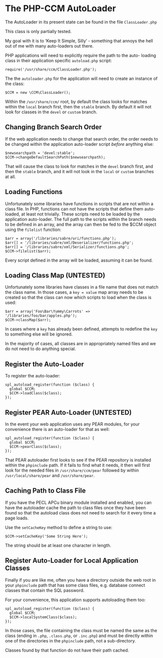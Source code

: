 The PHP-CCM AutoLoader
======================

The AutoLoader in its present state can be found in the file `ClassLoader.php`

This class is only partially tested.

My goal with it is to ‘Keep It Simple, Silly’ - something that annoys the
hell out of me with many auto-loaders out there.

PHP applications will need to explicitly require the path to the auto-
loading class in their application specific `autoload.php` script:

    require('/usr/share/ccm/ClassLoader.php');

The the `autoloader.php` for the application will need to create an instance of the
class:

    $CCM = new \CCM\ClassLoader();

Within the `/usr/share/ccm/` root, by default the class looks for matches
within the `local` branch first, then the `stable` branch. By default it will
not look for classes in the `devel` or `custom` branch.


Changing Branch Search Order
----------------------------

If the web application needs to change that search order, the order needs to
be changed within the application auto-loader script *before* anything else:

    $newsearchpath = 'devel:stable';
    $CCM->changeDefaultSearchPath($newsearchpath);

That will cause the class to look for matches in the `devel` branch first, and
then the `stable` branch, and it will not look in the `local` or `custom`
branches at all.


Loading Functions
-----------------

Unfortunately some libraries have functions in scripts that are not within a
class file. In PHP, functions can not have the scripts that define them auto-
loaded, at least not trivially. These scripts need to be loaded by the
application auto-loader. The full path to the scripts within the branch needs
to be defined in an array, and the array can then be fed to the $CCM object
using the `filelist` function:

    $arr = array('/libraries/sabre/uri/functions.php');
    $arr[] = '/libraries/sabre/xml/Deserializer/functions.php';
    $arr[] = '/libraries/sabre/xml/Serializer/functions.php';
    $CCM->filelist($arr);

Every script defined in the array will be loaded, assuming it can be found.


Loading Class Map (UNTESTED)
----------------------------

Unfortunately some libraries have classes in a file name that does not match
the class name. In those cases, a `key = value` map array needs to be created
so that the class can now which scripts to load when the class is used:

    $arr = array('Foo\Bar\Yummy\Carrots' => '/libraries/foo/bar/apples.php');
    $CCM->classMap($arr);

In cases where a `key` has already been defined, attempts to redefine the `key`
to something else will be ignored.

In the majority of cases, all classes are in appropriately named files and we
do not need to do anything special.


Register the Auto-Loader
------------------------

To register the auto-loader:

    spl_autoload_register(function ($class) {
      global $CCM;
      $CCM->loadClass($class);
    });


Register PEAR Auto-Loader (UNTESTED)
------------------------------------

In the event your web application uses any PEAR modules, for your convenience
there is an auto-loader for that as well:

    spl_autoload_register(function ($class) {
      global $CCM;
      $CCM->pearClass($class);
    });

That PEAR autoloader first looks to see if the PEAR repository is installed
within the `phpinclude` path. If it fails to find what it needs, it then will
first look for the needed files in `/usr/share/ccm/pear` followed by within
`/usr/local/share/pear` and `/usr/share/pear`.


Caching Path to Class File
--------------------------

If you have the PECL APCu binary module installed and enabled, you can have the
autoloader cache the path to class files once they have been found so that the
autoload class does not need to search for it every time a page loads.

Use the `setCacheKey` method to define a string to use:

    $CCM->setCacheKey('Some String Here');

The string should be at least one character in length.


Register Auto-Loader for Local Application Classes
--------------------------------------------------

Finally if you are like me, often you have a directory outside the web root in
your `phpinclude` path that has some class files, e.g. database connect classes
that contain the SQL password.

For your convenience, this application supports autoloading them too:

    spl_autoload_register(function ($class) {
      global $CCM;
      $CCM->localSystemClass($class);
    });

In those cases, the file containing the class must be named the same as the
class (ending in `.php`, `.class.php`, or `.inc.php`) and must be directly
within one of the directories in the `phpinclude` path, not a sub-directory.

Classes found by that function do not have their path cached.
